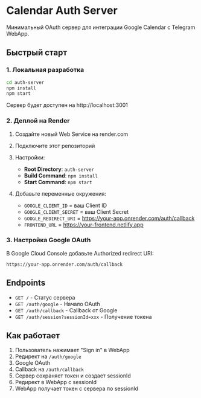 # Calendar Auth Server

Минимальный OAuth сервер для интеграции Google Calendar с Telegram WebApp.

## Быстрый старт

### 1. Локальная разработка

```bash
cd auth-server
npm install
npm start
```

Сервер будет доступен на http://localhost:3001

### 2. Деплой на Render

1. Создайте новый Web Service на render.com
2. Подключите этот репозиторий
3. Настройки:
   - **Root Directory**: `auth-server`
   - **Build Command**: `npm install`
   - **Start Command**: `npm start`

4. Добавьте переменные окружения:
   - `GOOGLE_CLIENT_ID` = ваш Client ID
   - `GOOGLE_CLIENT_SECRET` = ваш Client Secret
   - `GOOGLE_REDIRECT_URI` = https://your-app.onrender.com/auth/callback
   - `FRONTEND_URL` = https://your-frontend.netlify.app

### 3. Настройка Google OAuth

В Google Cloud Console добавьте Authorized redirect URI:
```
https://your-app.onrender.com/auth/callback
```

## Endpoints

- `GET /` - Статус сервера
- `GET /auth/google` - Начало OAuth
- `GET /auth/callback` - Callback от Google
- `GET /auth/session?sessionId=xxx` - Получение токена

## Как работает

1. Пользователь нажимает "Sign in" в WebApp
2. Редирект на `/auth/google`
3. Google OAuth
4. Callback на `/auth/callback`
5. Сервер сохраняет токен и создает sessionId
6. Редирект в WebApp с sessionId
7. WebApp получает токен с сервера по sessionId 